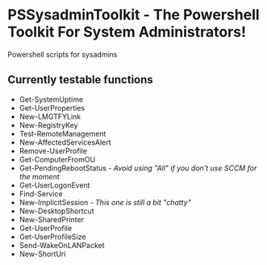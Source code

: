 # PSSysadminToolkit - The Powershell Toolkit For System Administrators!

Powershell scripts for sysadmins



## Currently testable functions

- Get-SystemUptime
- Get-UserProperties
- New-LMGTFYLink
- New-RegistryKey
- Test-RemoteManagement
- New-AffectedServicesAlert
- Remove-UserProfile
- Get-ComputerFromOU
- Get-PendingRebootStatus - _Avoid using "All" if you don't use SCCM for the moment_
- Get-UserLogonEvent
- Find-Service
- New-ImplicitSession - _This one is still a bit "chatty"_
- New-DesktopShortcut
- New-SharedPrinter
- Get-UserProfile
- Get-UserProfileSize
- Send-WakeOnLANPacket
- New-ShortUri
